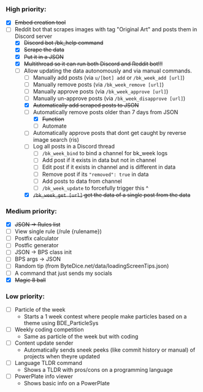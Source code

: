 ### High priority:
- [x] ~~Embed creation tool~~
- [ ] Reddit bot that scrapes images with tag "Original Art" and posts them in Discord server
  - [x] ~~Discord bot /bk_help command~~
  - [x] ~~Scrape the data~~
  - [x] ~~Put it in a JSON~~
  - [x] ~~Multithread so it can run both Discord and Reddit bot!!!~~
  - [ ] Allow updating the data autonomously and via manual commands.
    - [ ] Manually add posts (via `u/[bot] add` or `/bk_week_add [url]`)
    - [ ] Manually remove posts (via `/bk_week_remove [url]`)
    - [ ] Manually approve posts (via `/bk_week_approve [url]`)
    - [ ] Manually un-approve posts (via `/bk_week_disapprove [url]`)
    - [x] ~~Automatically add scraped posts to JSON~~
    - [ ] Automatically remove posts older than 7 days from JSON
      - [x] ~~Function~~
      - [ ] Automate
    - [ ] Automatically approve posts that dont get caught by reverse image search (ris)
    - [ ] Log all posts in a Discord thread
      - [ ] `/bk_week_bind` to bind a channel for bk_week logs
      - [ ] Add post if it exists in data but not in channel
      - [ ] Edit post if it exists in channel and is different in data
      - [ ] Remove post if its `"removed": true` in data
      - [ ] Add posts to data from channel
      - [ ] `/bk_week_update` to forcefully trigger this ^
    - [x] ~~`/bk_week_get [url]` get the data of a single post from the data~~

### Medium priority:
- [x] ~~JSON -> Rules list~~
- [ ] View single rule (/rule {rulename})
- [ ] Postfix calculator
- [ ] Postfic generator
- [ ] JSON -> BPS class init
- [ ] BPS args -> JSON
- [ ] Random tip (from ByteDice.net/data/loadingScreenTips.json)
- [ ] A command that just sends my socials
- [x] ~~Magic 8 ball~~

### Low priority:
- [ ] Particle of the week
  * Starts a 1 week contest where people make particles based on a theme using BDE_ParticleSys
- [ ] Weekly coding competition
  * Same as particle of the week but with coding
- [ ] Content update sender
  * Automatically sends sneek peeks (like commit history or manual) of projects when theyre updated
- [ ] Language TLDR command
  * Shows a TLDR with pros/cons on a programming language
- [ ] PowerPlate info viewer
  * Shows basic info on a PowerPlate
